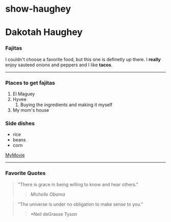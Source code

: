 # show-haughey
# Dakotah Haughey
### Fajitas
I couldn't choose a favorite food, but this one is definetly up there. I **really** enjoy sauteed onions and peppers and I like **tacos**.

---
### Places to get fajitas
1. El Maguey
2. Hyvee
    1. Buying the ingredients and making it myself
3. My mom's house

### Side dishes
* rice
* beans
* corn

[MyMovie](MyMovie.md)

---
### Favorite Quotes
> "There is grace in being willing to know and hear others."
>> *Michelle Obama*

> "The universe is under no obligation to make sense to you."
>> *Neil deGrasse Tyson